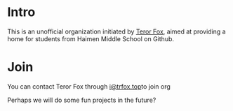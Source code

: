 # Intro

This is an unofficial organization initiated by [Teror Fox](https://github.com/sysfox), aimed at providing a home for students from Haimen Middle School on Github.

# Join

You can contact Teror Fox through [i@trfox.top](mailto:i@trfox.top)to join org

Perhaps we will do some fun projects in the future?
